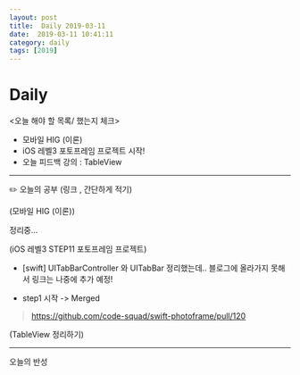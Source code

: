 ```yaml
---
layout: post
title:  Daily 2019-03-11
date:  2019-03-11 10:41:11
category: daily
tags: [2019]
---
```


# Daily

<오늘 해야 할 목록/ 했는지 체크>

- 모바일 HIG (이론)
- iOS 레벨3 포토프레임 프로젝트 시작!
- 오늘 피드백 강의 : TableView

------

✏️ 오늘의 공부 (링크 , 간단하게 적기)

(모바일 HIG (이론))

정리중...

(iOS 레벨3 STEP11 포토프레임 프로젝트)

* [swift] UITabBarController 와 UITabBar 정리했는데.. 블로그에 올라가지 못해서 링크는 나중에 추가 예정!

* step1 시작 -> Merged

> https://github.com/code-squad/swift-photoframe/pull/120

(TableView 정리하기)



------

오늘의 반성

> 